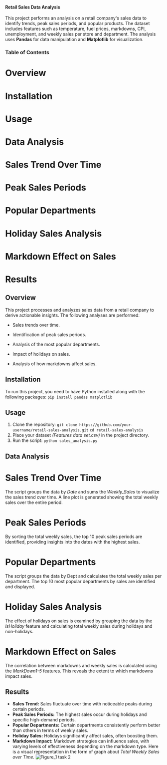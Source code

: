 #### Retail Sales Data Analysis 
This project performs an analysis on a retail company's sales data to identify trends, peak sales periods, and popular products. The dataset includes features such as temperature, fuel prices, markdowns, CPI, unemployment, and weekly sales per store and department. The analysis uses **Pandas** for data manipulation and **Matplotlib** for visualization.
### Table of Contents 
# Overview
# Installation 
# Usage 
# Data Analysis
# Sales Trend Over Time
# Peak Sales Periods
# Popular Departments
# Holiday Sales Analysis
# Markdown Effect on Sales
# Results
## Overview
This project processes and analyzes sales data from a retail company to derive actionable insights. The following analyses are performed:
- Sales trends over time.
* Identification of peak sales periods.
+ Analysis of the most popular departments.
- Impact of holidays on sales.
* Analysis of how markdowns affect sales.
## Installation
To run this project, you need to have Python installed along with the following packages:
`pip install pandas matplotlib`
## Usage
1. Clone the repository:
`git clone https://github.com/your-username/retail-sales-analysis.git`
`cd retail-sales-analysis`
2. Place your dataset *(Features data set.csv)* in the project directory.
3. Run the script:
`python sales_analysis.py`
## Data Analysis
# Sales Trend Over Time
The script groups the data by *Date* and sums the *Weekly_Sales* to visualize the sales trend over time. A line plot is generated showing the total weekly sales over the entire period.
# Peak Sales Periods
By sorting the total weekly sales, the top 10 peak sales periods are identified, providing insights into the dates with the highest sales.
# Popular Departments
The script groups the data by Dept and calculates the total weekly sales per department. The top 10 most popular departments by sales are identified and displayed.
# Holiday Sales Analysis
The effect of holidays on sales is examined by grouping the data by the *IsHoliday* feature and calculating total weekly sales during holidays and non-holidays.
# Markdown Effect on Sales
The correlation between markdowns and weekly sales is calculated using the *MarkDown1-5* features. This reveals the extent to which markdowns impact sales.
## Results
- **Sales Trend:** Sales fluctuate over time with noticeable peaks during certain periods.
- **Peak Sales Periods:** The highest sales occur during holidays and specific high-demand periods.
- **Popular Departments:** Certain departments consistently perform better than others in terms of weekly sales.
- **Holiday Sales:** Holidays significantly affect sales, often boosting them.
- **Markdown Impact:** Markdown strategies can influence sales, with varying levels of effectiveness depending on the markdown type.
Here is a visual representation in the form of graph about *Total Weekly Sales over Time.*
![Figure_1 task 2](https://github.com/user-attachments/assets/07661e6a-28f3-4204-bb25-16e13ed07011)

